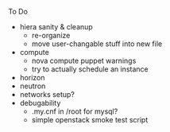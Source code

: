 To Do
- hiera sanity & cleanup
  - re-organize
  - move user-changable stuff into new file
- compute
  - nova compute puppet warnings
  - try to actually schedule an instance
- horizon
- neutron
- networks setup?
- debugability
  - .my.cnf in /root for mysql?
  - simple openstack smoke test script
